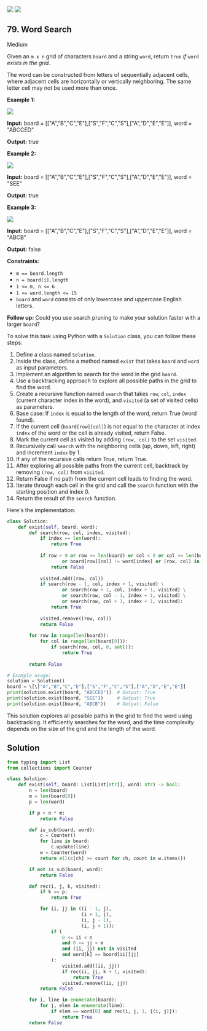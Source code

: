 [![](https://img.shields.io/github/stars/LeetCode-Top-Interview-150/LeetCode-Top-Interview-150?label=Stars&style=flat-square)](https://github.com/LeetCode-Top-Interview-150/LeetCode-Top-Interview-150)
[![](https://img.shields.io/github/forks/LeetCode-Top-Interview-150/LeetCode-Top-Interview-150?label=Fork%20me%20on%20GitHub%20&style=flat-square)](https://github.com/LeetCode-Top-Interview-150/LeetCode-Top-Interview-150/fork)

## 79\. Word Search

Medium

Given an `m x n` grid of characters `board` and a string `word`, return `true` _if_ `word` _exists in the grid_.

The word can be constructed from letters of sequentially adjacent cells, where adjacent cells are horizontally or vertically neighboring. The same letter cell may not be used more than once.

**Example 1:**

![](https://assets.leetcode.com/uploads/2020/11/04/word2.jpg)

**Input:** board = \[\["A","B","C","E"],["S","F","C","S"],["A","D","E","E"]], word = "ABCCED"

**Output:** true 

**Example 2:**

![](https://assets.leetcode.com/uploads/2020/11/04/word-1.jpg)

**Input:** board = \[\["A","B","C","E"],["S","F","C","S"],["A","D","E","E"]], word = "SEE"

**Output:** true 

**Example 3:**

![](https://assets.leetcode.com/uploads/2020/10/15/word3.jpg)

**Input:** board = \[\["A","B","C","E"],["S","F","C","S"],["A","D","E","E"]], word = "ABCB"

**Output:** false 

**Constraints:**

*   `m == board.length`
*   `n = board[i].length`
*   `1 <= m, n <= 6`
*   `1 <= word.length <= 15`
*   `board` and `word` consists of only lowercase and uppercase English letters.

**Follow up:** Could you use search pruning to make your solution faster with a larger `board`?

To solve this task using Python with a `Solution` class, you can follow these steps:

1. Define a class named `Solution`.
2. Inside the class, define a method named `exist` that takes `board` and `word` as input parameters.
3. Implement an algorithm to search for the word in the grid `board`.
4. Use a backtracking approach to explore all possible paths in the grid to find the word.
5. Create a recursive function named `search` that takes `row`, `col`, `index` (current character index in the word), and `visited` (a set of visited cells) as parameters.
6. Base case: If `index` is equal to the length of the word, return True (word found).
7. If the current cell (`board[row][col]`) is not equal to the character at index `index` of the word or the cell is already visited, return False.
8. Mark the current cell as visited by adding `(row, col)` to the set `visited`.
9. Recursively call `search` with the neighboring cells (up, down, left, right) and increment `index` by 1.
10. If any of the recursive calls return True, return True.
11. After exploring all possible paths from the current cell, backtrack by removing `(row, col)` from `visited`.
12. Return False if no path from the current cell leads to finding the word.
13. Iterate through each cell in the grid and call the `search` function with the starting position and index 0.
14. Return the result of the `search` function.

Here's the implementation:

```python
class Solution:
    def exist(self, board, word):
        def search(row, col, index, visited):
            if index == len(word):
                return True
            
            if row < 0 or row >= len(board) or col < 0 or col >= len(board[0]) \
                    or board[row][col] != word[index] or (row, col) in visited:
                return False
            
            visited.add((row, col))
            if search(row - 1, col, index + 1, visited) \
                    or search(row + 1, col, index + 1, visited) \
                    or search(row, col - 1, index + 1, visited) \
                    or search(row, col + 1, index + 1, visited):
                return True
            
            visited.remove((row, col))
            return False
        
        for row in range(len(board)):
            for col in range(len(board[0])):
                if search(row, col, 0, set()):
                    return True
        
        return False

# Example usage:
solution = Solution()
board = \[\["A","B","C","E"],["S","F","C","S"],["A","D","E","E"]]
print(solution.exist(board, "ABCCED"))  # Output: True
print(solution.exist(board, "SEE"))     # Output: True
print(solution.exist(board, "ABCB"))    # Output: False
```

This solution explores all possible paths in the grid to find the word using backtracking. It efficiently searches for the word, and the time complexity depends on the size of the grid and the length of the word.

## Solution

```python
from typing import List
from collections import Counter

class Solution:
    def exist(self, board: List[List[str]], word: str) -> bool:
        n = len(board)
        m = len(board[0])
        p = len(word)

        if p > n * m:
            return False

        def is_sub(board, word):
            c = Counter()
            for line in board:
                c.update(line)
            w = Counter(word)
            return all(c[ch] >= count for ch, count in w.items())

        if not is_sub(board, word):
            return False

        def rec(i, j, k, visited):
            if k == p:
                return True

            for ii, jj in ((i - 1, j),
                           (i + 1, j),
                           (i, j - 1),
                           (i, j + 1)):
                if (
                    0 <= ii < n
                    and 0 <= jj < m
                    and (ii, jj) not in visited
                    and word[k] == board[ii][jj]
                ):
                    visited.add((ii, jj))
                    if rec(ii, jj, k + 1, visited):
                        return True
                    visited.remove((ii, jj))
            return False

        for i, line in enumerate(board):
            for j, elem in enumerate(line):
                if elem == word[0] and rec(i, j, 1, {(i, j)}):
                    return True
        return False
```